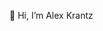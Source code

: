 👋 Hi, I’m Alex Krantz

<!---
AlexandreKrantz/AlexandreKrantz is a ✨ special ✨ repository because its `README.md` (this file) appears on your GitHub profile.
You can click the Preview link to take a look at your changes.
--->
